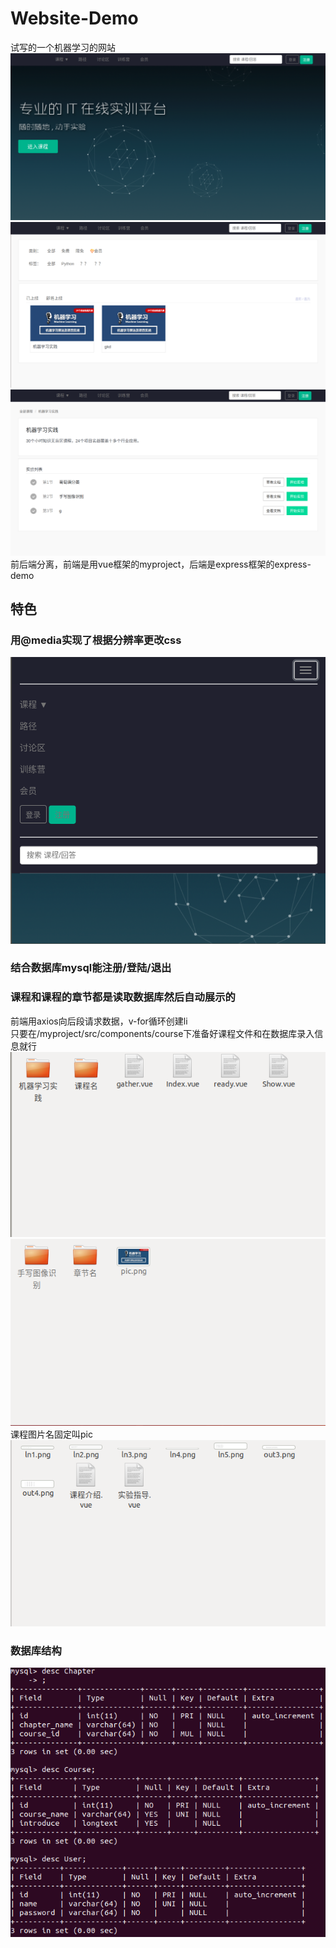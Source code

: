 # Website-Demo
试写的一个机器学习的网站  
![1](https://github.com/dddder4/Website-Demo/blob/master/examples/2019-10-02%2021-28-27%E5%B1%8F%E5%B9%95%E6%88%AA%E5%9B%BE.png)  
![2](https://github.com/dddder4/Website-Demo/blob/master/examples/2019-10-02%2021-32-05%E5%B1%8F%E5%B9%95%E6%88%AA%E5%9B%BE.png)  
![3](https://github.com/dddder4/Website-Demo/blob/master/examples/2019-10-02%2021-32-19%E5%B1%8F%E5%B9%95%E6%88%AA%E5%9B%BE.png)  
前后端分离，前端是用vue框架的myproject，后端是express框架的express-demo  
## 特色
### 用@media实现了根据分辨率更改css  
![4](https://github.com/dddder4/Website-Demo/blob/master/examples/2019-10-02%2021-28-57%E5%B1%8F%E5%B9%95%E6%88%AA%E5%9B%BE.png)  
### 结合数据库mysql能注册/登陆/退出
### 课程和课程的章节都是读取数据库然后自动展示的
前端用axios向后段请求数据，v-for循环创建li  
只要在/myproject/src/components/course下准备好课程文件和在数据库录入信息就行  
![5](https://github.com/dddder4/Website-Demo/blob/master/examples/2019-10-02%2021-30-35%E5%B1%8F%E5%B9%95%E6%88%AA%E5%9B%BE.png)  
![6](https://github.com/dddder4/Website-Demo/blob/master/examples/2019-10-02%2021-30-48%E5%B1%8F%E5%B9%95%E6%88%AA%E5%9B%BE.png)  
课程图片名固定叫pic  
![7](https://github.com/dddder4/Website-Demo/blob/master/examples/2019-10-02%2021-31-13%E5%B1%8F%E5%B9%95%E6%88%AA%E5%9B%BE.png)  
### 数据库结构
![8](https://github.com/dddder4/Website-Demo/blob/master/examples/2019-10-02%2021-48-36%E5%B1%8F%E5%B9%95%E6%88%AA%E5%9B%BE.png)
